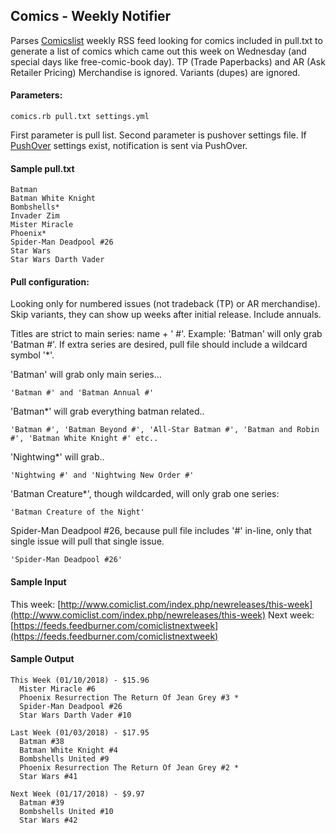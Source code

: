 ## Comics - Weekly Notifier

Parses [Comicslist](http://www.comiclist.com/index.php) weekly RSS feed looking for comics included in pull.txt to generate a list of comics which came out this week on Wednesday (and special days like free-comic-book day). TP (Trade Paperbacks) and AR (Ask Retailer Pricing) Merchandise is ignored. Variants (dupes) are ignored.

#### Parameters:
```
comics.rb pull.txt settings.yml 
```
First parameter is pull list. Second parameter is pushover settings file. If [PushOver](https://pushover.net/) settings exist, notification is sent via PushOver.
#### Sample pull.txt
```
Batman
Batman White Knight
Bombshells*
Invader Zim
Mister Miracle
Phoenix*
Spider-Man Deadpool #26
Star Wars
Star Wars Darth Vader
```
#### Pull configuration:
Looking only for numbered issues (not tradeback (TP) or AR merchandise). Skip variants, they can show up weeks after initial release. Include annuals.

Titles are strict to main series: name + ' #'. Example: 'Batman' will only grab 'Batman #'. If extra series are desired, pull file should include a wildcard symbol '*'.

'Batman' will grab only main series...
```
'Batman #' and 'Batman Annual #'
```
 'Batman*' will grab everything batman related..
```
'Batman #', 'Batman Beyond #', 'All-Star Batman #', 'Batman and Robin #', 'Batman White Knight #' etc..
```
'Nightwing*' will grab..
```
'Nightwing #' and 'Nightwing New Order #'
```
'Batman Creature*', though wildcarded, will only grab one series:
```
'Batman Creature of the Night'
```
Spider-Man Deadpool #26, because pull file includes '#' in-line, only that single issue will pull that single issue.
```
'Spider-Man Deadpool #26'
```
    
#### Sample Input
This week: [http://www.comiclist.com/index.php/newreleases/this-week](http://www.comiclist.com/index.php/newreleases/this-week)
Next week: [https://feeds.feedburner.com/comiclistnextweek](https://feeds.feedburner.com/comiclistnextweek)
#### Sample Output
```
This Week (01/10/2018) - $15.96
  Mister Miracle #6
  Phoenix Resurrection The Return Of Jean Grey #3 *
  Spider-Man Deadpool #26
  Star Wars Darth Vader #10

Last Week (01/03/2018) - $17.95
  Batman #38
  Batman White Knight #4
  Bombshells United #9
  Phoenix Resurrection The Return Of Jean Grey #2 *
  Star Wars #41

Next Week (01/17/2018) - $9.97
  Batman #39
  Bombshells United #10
  Star Wars #42
```
